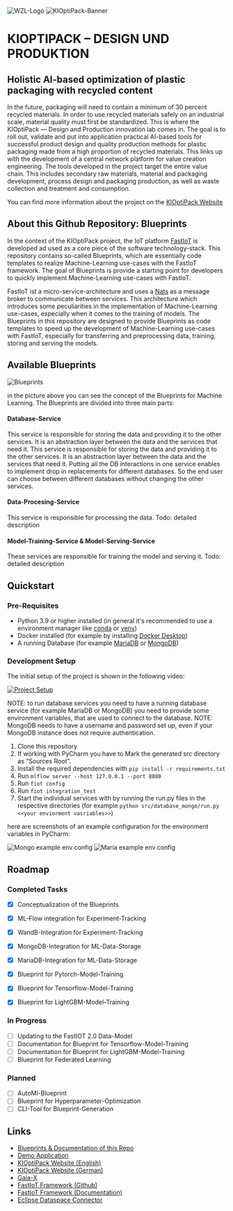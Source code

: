 ![WZL-Logo](https://raw.githubusercontent.com/Alexander-Nasuta/Alexander-Nasuta/main/readme_images/logo.png)
![KIOptiPack-Banner](https://ki-hub-kunststoffverpackungen.de/fileadmin/_processed_/2/6/csm_keyvisual-11_7e2e959d7c.png)

# KIOPTIPACK – DESIGN UND PRODUKTION

## Holistic AI-based optimization of plastic packaging with recycled content
In the future, packaging will need to contain a minimum of 30 percent recycled materials. 
In order to use recycled materials safely on an industrial scale, material quality must first be standardized. 
This is where the KIOptiPack — Design and Production innovation lab comes in. 
The goal is to roll out, validate and put into application practical AI-based tools for successful product design and quality production methods for plastic packaging made from a high proportion of recycled materials. 
This links up with the development of a central network platform for value creation engineering. 
The tools developed in the project target the entire value chain. 
This includes secondary raw materials, material and packaging development, process design and packaging production, as well as waste collection and treatment and consumption.

You can find more information about the project on the [KIOptiPack Website](https://ki-hub-kunststoffverpackungen.de/en/kioptipack/about)

## About this Github Repository: Blueprints

In the context of the KIOptiPack project, the IoT platform [FastIoT](https://github.com/FraunhoferIVV/fastiot) is developed ad used as a core piece of the software technology-stack.
This repository contains so-called Blueprints, which are essentially code templates to realize Machine-Learning use-cases with the FastIoT framework.
The goal of Blueprints is provide a starting point for developers to quickly implement Machine-Learning use-cases with FastIoT.

FastIoT ist a micro-service-architecture and uses a [Nats](https://nats.io/) as a message broker to communicate between services.
This architecture which introduces some peculiarities in the implementation of Machine-Learning use-cases, especially when it comes to the training of models.
The Blueprints in this repository are designed to provide Blueprints as code templates to speed up the development of Machine-Learning use-cases with FastIoT, especially for transferring and preprocessing data, training, storing and serving the models. 

## Available Blueprints

![Blueprints](resources/readme-assets/Blueprint-concept.png)

in the picture above you can see the concept of the Blueprints for Machine Learning. 
The Blueprints are divided into three main parts:

#### Database-Service
This service is responsible for storing the data and providing it to the other services. 
It is an abstraction layer between the data and the services that need it. 
This service is responsible for storing the data and providing it to the other services. 
It is an abstraction layer between the data and the services that need it. 
Putting all the DB interactions in one service enables to implement drop in replacements for different databases.
So the end user can choose between different databases without changing the other services.

#### Data-Procesing-Service
This service is responsible for processing the data.
Todo: detailed description
#### Model-Training-Service & Model-Serving-Service
These services are responsible for training the model and serving it.
Todo: detailed description

## Quickstart

### Pre-Requisites

- Python 3.9 or higher installed (in general it's recommended to use a environment manager like [conda](https://docs.anaconda.com/free/anaconda/install/windows/) or [venv](https://docs.python.org/3/library/venv.html))
- Docker installed (for example by installing [Docker Desktop](https://www.docker.com/products/docker-desktop/))
- A running Database (for example [MariaDB](https://mariadb.org/) or [MongoDB](https://www.mongodb.com/))

### Development Setup
The initial setup of the project is shown in the following video:

[![Project Setup](http://img.youtube.com/vi/WxKDhfsslRw/0.jpg)](http://www.youtube.com/watch?v=WxKDhfsslRw "Project Setup")

NOTE: to run database services you need to have a running database service (for example MariaDB or MongoDB) you need to provide some environment variables, that are used to connect to the database. 
NOTE: MongoDB needs to have a username and password set up, even if your MongoDB instance does not require authentication.

1. Clone this repository
2. If working with PyCharm you have to Mark the generated src directory as “Sources Root”.
3. Install the required dependencies with `pip install -r requirements.txt`
4. Run `mlflow server --host 127.0.0.1 --port 8080`
5. Run `fiot config` 
6. Run `fiot integration_test`
7. Start the individual services with by running the run.py files in the respective directories (for example `python src/database_mongo/run.py <<your enviorment vasriables>>`)

here are screenshots of an example configuration for the environment variables in PyCharm:

![Mongo example env config](docs/_static/mongo_env.png)
![Maria example env config](docs/_static/maria_env.png)


## Roadmap

### Completed Tasks

- [x] Conceptualization of the Blueprints
- [x] ML-Flow integration for Experiment-Tracking
- [x] WandB-Integration for Experiment-Tracking
- [x] MongoDB-Integration for ML-Data-Storage
- [x] MariaDB-Integration for ML-Data-Storage
- [x] Blueprint for Pytorch-Model-Training
- [x] Blueprint for Tensorflow-Model-Training
- [x] Blueprint for LightGBM-Model-Training


### In Progress
- [ ] Updating to the FastIOT 2.0 Data-Model
- [ ] Documentation for Blueprint for Tensorflow-Model-Training
- [ ] Documentation for Blueprint for LightGBM-Model-Training
- [ ] Blueprint for Federated Learning

### Planned

- [ ] AutoMl-Blueprint
- [ ] Blueprint for Hyperparameter-Optimization
- [ ] CLI-Tool for Blueprint-Generation

## Links

- [Blueprints & Documentation of this Repo](https://blueprint-dev-v2.readthedocs.io/en/latest/index.html)
- [Demo Application](https://github.com/Alexander-Nasuta/openhub-demo) 
- [KIOptiPack Website (English)](https://ki-hub-kunststoffverpackungen.de/en/kioptipack/about)
- [KIOptiPack Website (German)](https://ki-hub-kunststoffverpackungen.de/kioptipack/ueber-das-projekt)
- [Gaia-X](https://gaia-x.eu/)
- [FastIoT Framework (Github)](https://github.com/FraunhoferIVV/fastiot)
- [FastIoT Framework (Documentation)](https://fastiot.readthedocs.io/en/latest/)
- [Eclipse Dataspace Connector](https://projects.eclipse.org/projects/technology.edc)